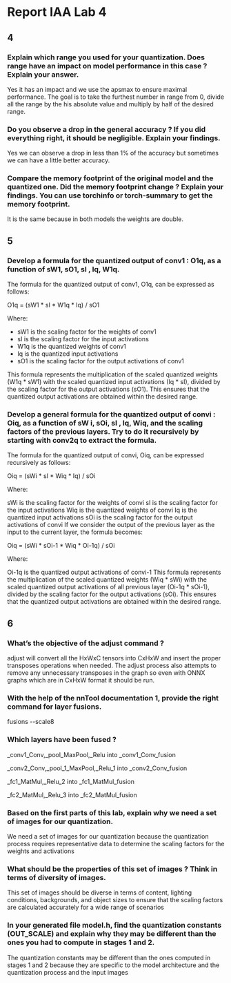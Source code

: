 # Report IAA Lab 4

## 4

###  Explain which range you used for your quantization. Does range have an impact on model performance in this case ? Explain your answer.

Yes it has an impact and we use the apsmax to ensure maximal performance. The goal is to take the furthest number in range from 0, divide all the range by the his absolute value and multiply by half of the desired range.

### Do you observe a drop in the general accuracy ? If you did everything right, it should be negligible. Explain your findings.

Yes we can observe a drop in less than 1% of the accuracy but sometimes we can have a little better accuracy.

### Compare the memory footprint of the original model and the quantized one. Did the memory footprint change ? Explain your findings. You can use torchinfo or torch-summary to get the memory footprint.

It is the same because in both models the weights are double.

## 5

### Develop a formula for the quantized output of conv1 : O1q, as a function of sW1, sO1, sI , Iq, W1q.

The formula for the quantized output of conv1, O1q, can be expressed as follows:

O1q = (sW1 * sI * W1q * Iq) / sO1

Where:
- sW1 is the scaling factor for the weights of conv1
- sI is the scaling factor for the input activations
- W1q is the quantized weights of conv1
- Iq is the quantized input activations
- sO1 is the scaling factor for the output activations of conv1

This formula represents the multiplication of the scaled quantized weights (W1q * sW1) with the scaled quantized input activations (Iq * sI), divided by the scaling factor for the output activations (sO1). This ensures that the quantized output activations are obtained within the desired range.

### Develop a general formula for the quantized output of convi : Oiq, as a function of sW i, sOi, sI , Iq, Wiq, and the scaling factors of the previous layers. Try to do it recursively by starting with conv2q to extract the formula.

The formula for the quantized output of convi, Oiq, can be expressed recursively as follows:

Oiq = (sWi * sI * Wiq * Iq) / sOi

Where:

sWi is the scaling factor for the weights of convi
sI is the scaling factor for the input activations
Wiq is the quantized weights of convi
Iq is the quantized input activations
sOi is the scaling factor for the output activations of convi
If we consider the output of the previous layer as the input to the current layer, the formula becomes:

Oiq = (sWi * sOi-1 * Wiq * Oi-1q) / sOi

Where:

Oi-1q is the quantized output activations of convi-1
This formula represents the multiplication of the scaled quantized weights (Wiq * sWi) with the scaled quantized output activations of all previous layer (Oi-1q * sOi-1), divided by the scaling factor for the output activations (sOi). This ensures that the quantized output activations are obtained within the desired range.

## 6

### What’s the objective of the adjust command ?

adjust will convert all the HxWxC tensors into CxHxW and insert the proper transposes operations when needed. The adjust process also attempts to remove any unnecessary transposes in the graph so even with ONNX graphs which are in CxHxW format it should be run.

### With the help of the nnTool documentation 1, provide the right command for layer fusions.

fusions --scale8

### Which layers have been fused ?

_conv1_Conv,_pool_MaxPool,_Relu into _conv1_Conv_fusion

_conv2_Conv,_pool_1_MaxPool,_Relu_1 into _conv2_Conv_fusion

_fc1_MatMul,_Relu_2 into _fc1_MatMul_fusion

_fc2_MatMul,_Relu_3 into _fc2_MatMul_fusion


### Based on the first parts of this lab, explain why we need a set of images for our quantization.

We need a set of images for our quantization because the quantization process requires representative data to determine the scaling factors for the weights and activations

### What should be the properties of this set of images ? Think in terms of diversity of images.

This set of images should be diverse in terms of content, lighting conditions, backgrounds, and object sizes to ensure that the scaling factors are calculated accurately for a wide range of scenarios

### In your generated file model.h, find the quantization constants (OUT_SCALE) and explain why they may be different than the ones you had to compute in stages 1 and 2.

The quantization constants may be different than the ones computed in stages 1 and 2 because they are specific to the model architecture and the quantization process and the input images
